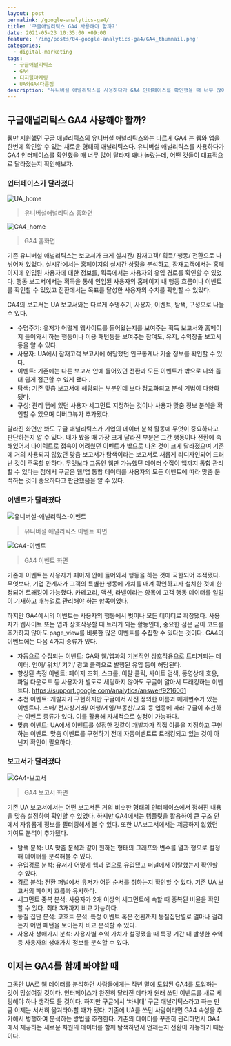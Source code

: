 ```yaml
---
layout: post
permalink: /google-analytics-ga4/
title: '구글애널리틱스 GA4 사용해야 할까?'
date: 2021-05-23 10:35:00 +09:00
feature: '/img/posts/04-google-analytics-ga4/GA4_thumnail.png'
categories:
  - digital-marketing
tags:
  - 구글애널리틱스
  - GA4
  - 디지털마케팅
  - UA와GA4다른점
description: '유니버설 애널리틱스를 사용하다가 GA4 인터페이스를 확인했을 때 너무 많이 달라져 꽤나 놀랐는데, 어떤 것들이 대표적으로 달라졌는지 확인해보자.'
---
```

## 구글애널리틱스 GA4 사용해야 할까?

웹만 지원했던 구글 애널리틱스의 유니버설 애널리틱스와는 다르게 GA4 는 웹와 앱을 한번에 확인할 수 있는 새로운 형태의 애널리틱스다. 유니버설 애널리틱스를 사용하다가 GA4 인터페이스를 확인했을 때 너무 많이 달라져 꽤나 놀랐는데, 어떤 것들이 대표적으로 달라졌는지 확인해보자.



### 인터페이스가 달라졌다

![UA_home](/img/posts/04-google-analytics-ga4/UA_home.png)

> 유니버설애널리틱스 홈화면

![GA4_home](/img/posts/04-google-analytics-ga4/GA4_home.png)

> GA4 홈화면

기존 유니버설 애널리틱스는 보고서가 크게 실시간/ 잠재고객/ 획득/ 행동/ 전환으로 나뉘어져 있었다. 실시간에서는 홈페이지의 실시간 상황을 분석하고, 잠재고객에서는 홈페이지에 인입된 사용자에 대한 정보를, 획득에서는 사용자의 유입 경로를 확인할 수 있었다. 행동 보고서에서는 획득을 통해 인입된 사용자의 홈페이지 내 행동 흐름이나 이벤트를 확인할 수 있었고 전환에서는 목표를 달성한 사용자의 수치를 확인할 수 있었다.

GA4의 보고서는 UA 보고서와는 다르게 수명주기, 사용자, 이벤트, 탐색, 구성으로 나눌 수 있다.

- 수명주기: 유저가 어떻게 웹사이트를 들어왔는지를 보여주는 획득 보고서와 홈페이지 들어와서 하는 행동이나 이용 패턴등을 보여주는 참여도, 유지, 수익창출 보고서 등을 알 수 있다.
- 사용자: UA에서 잠재고객 보고서에 해당했던 인구통계나 기술 정보를 확인할 수 있다.
- 이벤트: 기존에는 다른 보고서 안에 들어있던 전환과 모든 이벤트가 밖으로 나와 좀더 쉽게 접근할 수 있게 됐다 .
- 탐색: 기존 맞춤 보고서에 해당되는 부분인데 보다 정교화되고 분석 기법이 다양화됐다.
- 구성: 관리 탭에 있던 사용자 세그먼트 지정하는 것이나 사용자 맞춤 정보 분석을 확인할 수 있으며 디버그뷰가 추가됐다.


달라진 화면만 봐도 구글 애널리틱스가 기업의 데이터 분석 활동에 무엇이 중요하다고 판단하는지 알 수 있다. 내가 봤을 때 가장 크게 달라진 부분은 그간 행동이나 전환에 속해있어서 다이렉트로 접속이 어려웠던 이벤트가 밖으로 나온 것이 크게 달라졌으며 기존에 거의 사용되지 않았던 맞춤 보고서가 탐색이라는 보고서로 새롭게 리디자인되어 드러난 것이 주목할 만하다. 무엇보다 그동안 웹만 가능했던 데이터 수집이 앱까지 통합 관리할 수 있다는 점에서 구글은 웹/앱 통합 데이터를 사용자의 모든 이벤트에 따라 맞춤 분석하는 것이 중요하다고 판단했음을 알 수 있다.



### 이벤트가 달라졌다

![유니버설-애널리틱스-이벤트](/img/posts/04-google-analytics-ga4/UA_event.png)

> 유니버설 애널리틱스 이벤트 화면

![GA4-이벤트](/img/posts/04-google-analytics-ga4/GA4_event.png)

> GA4 이벤트 화면

기존에 이벤트는 사용자가 페이지 안에 들어와서 행동을 하는 것에 국한되어 추적됐다. 무엇보다, 기업 관계자가 고객의 특별한 행동에 가치를 매겨 확인하고자 설치한 것에 한정되어 트래킹이 가능했다. 카테고리, 액션, 라벨이라는 항목에 고객 행동 데이터를 일일이 기재하고 매뉴얼로 관리해야 하는 항목이었다.

하지만 GA4에서의 이벤트는 사용자의 행동에서 벗어나 모든 데이터로 확장됐다. 사용자가 웹사이트 또는 앱과 상호작용할 때 트리거 되는 활동인데, 중요한 점은 굳이 코드를 추가하지 않아도 page_view를 비롯한 많은 이벤트를 수집할 수 있다는 것이다. GA4의 이벤트에는 다음 4가지 종류가 있다.

- 자동으로 수집되는 이벤트: GA와 웹/앱과의 기본적인 상호작용으로 트리거되는 데이터. 언어/ 위치/ 기기/ 광고 클릭으로 발행된 유입 등이 해당된다.
- 향상된 측정 이벤트: 페이지 조회, 스크롤, 이탈 클릭, 사이트 검색, 동영상에 호응, 파일 다운로드 등 사용자가 별도로 세팅하지 않아도 구글이 알아서 트래킹하는 이벤트다. https://support.google.com/analytics/answer/9216061
- 추천 이벤트: 개발자가 구현하지만 구글에서 사전 정의한 이름과 매개변수가 있는 이벤트다. 소매/ 전자상거래/ 여행/게임/부동산/교육 등 업종에 따라 구글이 추천하는 이벤트 종류가 있다. 이를 활용해 자체적으로 설정이 가능하다.
- 맞춤 이벤트: UA에서 이벤트를 설정한 것같이 개발자가 직접 이름을 지정하고 구현하는 이벤트. 맞춤 이벤트를 구현하기 전에 자동이벤트로 트래킹되고 있는 것이 아닌지 확인이 필요하다.



### 보고서가 달라졌다

![GA4-보고서](/img/posts/04-google-analytics-ga4/GA4_report.png)

> GA4 보고서 화면

기존 UA 보고서에서는 어떤 보고서든 거의 비슷한 형태의 인터페이스에서 정해진 내용을 맞춤 설정하여 확인할 수 있었다. 하지만 GA4에서는 템플릿을 활용하여 큰 구조 안에서 자유롭게 정보를 필터링해서 볼 수 있다. 또한 UA보고서에서는 제공하지 않았던 기여도 분석이 추가됐다.

- 탐색 분석: UA 맞춤 분석과 같이 원하는 형태의 그래프와 변수를 열과 행으로 설정해 데이터를 분석해볼 수 있다.
- 유입경로 분석: 유저가 어떻게 웹과 앱으로 유입됐고 퍼널에서 이탈했는지 확인할 수 있다.
- 경로 분석: 전환 퍼널에서 유저가 어떤 순서를 취하는지 확인할 수 있다. 기존 UA 보고서의 페이지 흐름과 유사하다.
- 세그먼트 중복 분석: 사용자가 2개 이상의 세그먼트에 속할 때 중복된 비율을 확인할 수 있다. 최대 3개까지 비교 가능하다.
- 동질 집단 분석: 코호트 분석. 특정 이벤트 혹은 전환까지 동질집단별로 얼마나 걸리는지 어떤 패턴을 보이는지 비교 분석할 수 있다.
- 사용자 생애가지 분석: 사용자별 수익 가치가 설정됐을 때 특정 기간 내 발생한 수익 등 사용자의 생애가치 정보를 분석할 수 있다.



## 이제는 GA4를 함께 봐야할 때

그동안 UA로 웹 데이터를 분석하던 사람들에게는 작년 말에 도입된 GA4를 도입하는 것이 망설여질 것이다. 인터페이스가 완전히 달라진 데다가 원래 쓰던 이벤트를 새로 세팅해야 하나 생각도 들 것이다. 하지만 구글에서 ‘차세대’ 구글 애널리틱스라고 하는 만큼 이제는 서서히 옮겨타야할 때가 됐다. 기존에 UA를 쓰던 사람이라면 GA4 속성을 추가해서 병행하여 분석하는 방법을 추천한다. 기존의 데이터를 꾸준히 관리하면서 GA4에서 제공하는 새로운 차원의 데이터를 함께 탐색하면서 언제든지 전환이 가능하기 때문이다.
